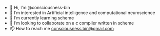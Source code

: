 - 👋 Hi, I’m @consciousness-bin
- 👀 I’m interested in Artificial intelligence and computational neuroscience
- 🌱 I’m currently learning scheme
- 💞️ I’m looking to collaborate on a c compiler written in scheme
- 📫 How to reach me consciousness.bin@gmail.com 

<!---
consciousness-bin/consciousness-bin is a ✨ special ✨ repository because its `README.md` (this file) appears on your GitHub profile.
You can click the Preview link to take a look at your changes.
--->
